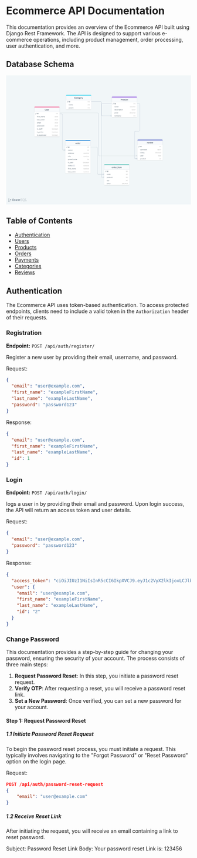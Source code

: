 # Ecommerce API Documentation

This documentation provides an overview of the Ecommerce API built using Django Rest Framework. The API is designed to support various e-commerce operations, including product management, order processing, user authentication, and more.

## Database Schema

![db schema](./schema/db-schema.png)

## Table of Contents

- [Authentication](#authentication)
- [Users](#users)
- [Products](#products)
- [Orders](#orders)
- [Payments](#payments)
- [Categories](#categories)
- [Reviews](#reviews)

## Authentication

The Ecommerce API uses token-based authentication. To access protected endpoints, clients need to include a valid token in the `Authorization` header of their requests.

### Registration

**Endpoint:** `POST /api/auth/register/`

Register a new user by providing their email, username, and password.

Request:

```json
{
  "email": "user@example.com",
  "first_name": "exampleFirstName",
  "last_name": "exampleLastName",
  "password": "password123"
}
```

Response:

```json
{
  "email": "user@example.com",
  "first_name": "exampleFirstName",
  "last_name": "exampleLastName",
  "id": 1
}
```

### Login

**Endpoint:** `POST /api/auth/login/`

logs a user in by providing their email and password. Upon login success, the API will return an access token and user details.

Request:

```json
{
  "email": "user@example.com",
  "password": "password123"
}
```

Response:

```json
{
  "access_token": "ciOiJIUzI1NiIsInR5cCI6IkpXVCJ9.eyJ1c2VyX2lkIjoxLCJlbWFpbCI6Im",
  "user": {
    "email": "user@example.com",
    "first_name": "exampleFirstName",
    "last_name": "exampleLastName",
    "id": "2"
  }
}
```

### Change Password

This documentation provides a step-by-step guide for changing your password, ensuring the security of your account. The process consists of three main steps:

1. **Request Password Reset**: In this step, you initiate a password reset request.
2. **Verify OTP**: After requesting a reset, you will receive a password reset link.
3. **Set a New Password**: Once verified, you can set a new password for your account.

#### Step 1: Request Password Reset

##### 1.1 Initiate Password Reset Request

To begin the password reset process, you must initiate a request. This typically involves navigating to the "Forgot Password" or "Reset Password" option on the login page.

Request:

```json
POST /api/auth/password-reset-request
{
    "email": "user@example.com"
}
```

##### 1.2 Receive Reset Link

After initiating the request, you will receive an email containing a link to reset password.

Subject: Password Reset Link
Body: Your password reset Link is: 123456
